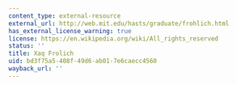 ```yaml
---
content_type: external-resource
external_url: http://web.mit.edu/hasts/graduate/frohlich.html
has_external_license_warning: true
license: https://en.wikipedia.org/wiki/All_rights_reserved
status: ''
title: Xaq Frolich
uid: bd3f75a5-408f-49d6-ab01-7e6caecc4560
wayback_url: ''
---
```

